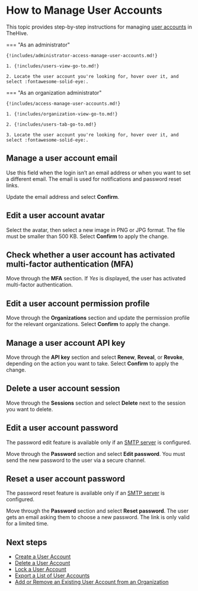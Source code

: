 # How to Manage User Accounts

This topic provides step-by-step instructions for managing [user accounts](about-user-accounts.md) in TheHive.

=== "As an administrator"

    {!includes/administrator-access-manage-user-accounts.md!}

    1. {!includes/users-view-go-to.md!}

    2. Locate the user account you're looking for, hover over it, and select :fontawesome-solid-eye:.

=== "As an organization administrator"

    {!includes/access-manage-user-accounts.md!}

    1. {!includes/organization-view-go-to.md!}

    2. {!includes/users-tab-go-to.md!}

    3. Locate the user account you're looking for, hover over it, and select :fontawesome-solid-eye:.

## Manage a user account email

Use this field when the login isn’t an email address or when you want to set a different email. The email is used for notifications and password reset links.

Update the email address and select **Confirm**.

## Edit a user account avatar

Select the avatar, then select a new image in PNG or JPG format. The file must be smaller than 500 KB. Select **Confirm** to apply the change.

## Check whether a user account has activated multi-factor authentication (MFA)

Move through the **MFA** section. If *Yes* is displayed, the user has activated multi-factor authentication.

## Edit a user account permission profile

Move through the **Organizations** section and update the permission profile for the relevant organizations. Select **Confirm** to apply the change.

## Manage a user account API key

Move through the **API key** section and select **Renew**, **Reveal**, or **Revoke**, depending on the action you want to take. Select **Confirm** to apply the change.

## Delete a user account session

Move through the **Sessions** section and select **Delete** next to the session you want to delete.

## Edit a user account password

The password edit feature is available only if an [SMTP server](../../../../administration/smtp.md) is configured.

Move through the **Password** section and select **Edit password**. You must send the new password to the user via a secure channel.

## Reset a user account password

The password reset feature is available only if an [SMTP server](../../../../administration/smtp.md) is configured.

Move through the **Password** section and select **Reset password**. The user gets an email asking them to choose a new password. The link is only valid for a limited time.

<h2>Next steps</h2>

* [Create a User Account](add-a-user-account.md)
* [Delete a User Account](delete-a-user-account.md)
* [Lock a User Account](lock-a-user-account.md)
* [Export a List of User Accounts](export-list-user-accounts.md)
* [Add or Remove an Existing User Account from an Organization](../../../../administration/organizations/add-remove-an-existing-user-account-from-an-organization.md)